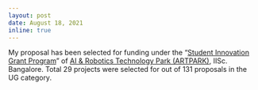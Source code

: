 ```yaml
---
layout: post
date: August 18, 2021
inline: true
---
```


My proposal has been selected for funding under the “[Student Innovation Grant Program](https://www.artpark.in/innoProgramme)” of [AI & Robotics Technology Park (ARTPARK)](https://www.artpark.in/), IISc. Bangalore. Total 29 projects were selected for out of 131 proposals in the UG category.